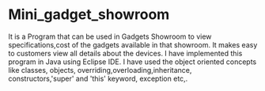 # Mini_gadget_showroom
It is a Program that can be used in Gadgets Showroom to view specifications,cost of the gadgets available in that showroom. It makes easy to customers view all details about the devices.
I have implemented this program in Java using Eclipse IDE. I have used the object oriented concepts like classes, objects, overriding,overloading,inheritance, constructors,'super' and 'this' keyword, exception etc,.
